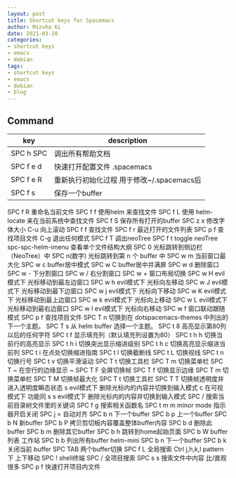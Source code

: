 ```yaml
---
layout: post
title: Shortcut keys for Spacemacs
author: Mizuha Ki
date: 2021-03-28
categories:
- shortcut keys
- emacs
- debian
tags:
- shortcut keys
- emacs
- debian
- blog
---
```



## Command

key	 | description
--- | ---
SPC h SPC | 调出所有帮助文档
SPC f e d | 快速打开配置文件 .spacemacs
SPC f e R |	重新执行初始化过程 用于修改~/.spacemacs后
SPC f s	  | 保存一个buffer
SPC f R	重命名当前文件
SPC f f	使用helm 来查找文件
SPC f L	使用 helm-locate 来在当前系统中查找文件
SPC f S	保存所有打开的buffer
SPC z x	修改字体大小
C-u	向上滚动
SPC f f	查找文件
SPC f r	最近打开的文件列表
SPC p f	查找项目文件
C-g	退出任何模式
SPC f T	调出neoTree
SPC f t	toggle neoTree
spc-spc-helm-imenu	查看单个文件结构大纲
SPC 0	光标跳转到侧边栏（NeoTree）中
SPC n(数字)	光标跳转到第 n 个 buffer 中
SPC w m	当前窗口最大化
SPC w c	buffer居中模式
SPC w C	buffer居中并满屏
SPC w d	删除窗口
SPC w -	下分割窗口
SPC w /	右分割窗口
SPC w +	窗口布局切换
SPC w H	evil模式下 光标移动到最左边窗口
SPC w h	evil模式下 光标向左移动
SPC w J	evil模式下 光标移动到最下边窗口
SPC w j	evil模式下 光标向下移动
SPC w K	evil模式下 光标移动到最上边窗口
SPC w k	evil模式下 光标向上移动
SPC w L	evil模式下 光标移动到最右边窗口
SPC w l	evil模式下 光标向右移动
SPC w f	窗口联动跟随模式
SPC p f	查找项目文件
SPC T n	切换到在 dotspacemacs-themes 中列出的下一个主题。
SPC T s	从 helm buffer 选择一个主题。
SPC t 8	高亮显示第80列以后的任何字符
SPC t f	显示填充列（默认填充列设置为80）
SPC t h h	切换当前行的高亮显示
SPC t h i	切换突出显示缩进级别
SPC t h c	切换高亮显示缩进当前列
SPC t i	在点处切换缩进指南
SPC t l	切换截断线
SPC t L	切换视线
SPC t n	切换行号
SPC t v	切换平滑滚动
SPC T t	切换工具栏
SPC T m	切换菜单栏
SPC T ~	在空行的边缘显示 ~
SPC T F	全屏切换帧
SPC T f	切换显示边缘
SPC T m	切换菜单栏
SPC T M	切换帧最大化
SPC T t	切换工具栏
SPC T T	切换帧透明度并进入透明度瞬态状态
s	evil模式下 删除光标内的内容并切换到输入模式
c	在可视模式下 功能同 s
s	evil模式下 删除光标内的内容并切换到输入模式
SPC /	搜索当前目录树文件里的关键词
SPC f g	搜索相关函数名
SPC t m m	minor mode 指示器开启关闭
SPC j =	自动对齐
SPC b n	下一个buffer
SPC b p	上一个buffer
SPC b N	新buffer
SPC b P	拷贝剪切板内容覆盖整体buffer内容
SPC b d	删除此buffer
SPC b m	删除其它buffer
SPC b h	跳转到home起始页面
SPC b W	buffer列表 工作站
SPC b b	列出所有buffer helm-mini
SPC b n	下一个buffer
SPC b k	关闭当前 buffer
SPC TAB	两个buffer切换
SPC f L	全局搜索
Ctrl j,h,k,l	pattern下 上下移动
SPC !	shell终端
SPC /	全项目搜索
SPC s s	搜索文件中内容 比/直观很多
SPC p f	快速打开项目内文件
